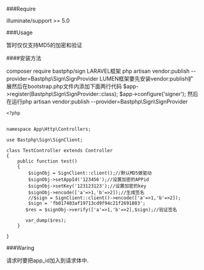 
###Require

illuminate/support >= 5.0

###Usage

暂时仅仅支持MD5的加密和验证

####安装方法

composer require bastphp/sign 
LARAVEL框架
 php artisan vendor:publish --provider=Bastphp\Sign\SignProvider 
 LUMEN框架要先安装vendor:publish扩展然后在bootstrap.php文件内添加下面两行代码
 $app->register(Bastphp\Sign\SignProvider::class);
$app->configure('signer');
然后在运行php artisan vendor:publish --provider=Bastphp\Sign\SignProvider 

``` 
<?php


namespace App\Http\Controllers;

use Bastphp\Sign\SignClient;

class TestController extends Controller
{
    public function test()
    {
        $signObj = SignClient::client();//默认MD5做驱动
        $signObj->setAppId('123456');//设置加密的APPid
        $signObj->setKey('123123123');//设置加密的key
        $signObj->encode(['a'=>1,'b'=>2]);//生成签名
        //$sign = SignClient::client()->encode(['a'=>1,'b'=>2]);
        $sign = 'fb017403af19713cd9f94c21f2691803';
       $res = $signObj->verify(['a'=>1,'b'=>2],$sign);//验证签名
        
       var_dump($res);
    }

}
``` 

###Waring

请求时要把app_id加入到请求体中.

